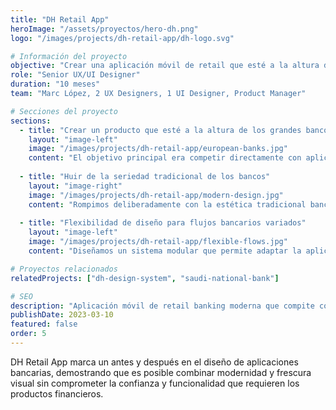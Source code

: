```yaml
---
title: "DH Retail App"
heroImage: "/assets/proyectos/hero-dh.png"
logo: "/images/projects/dh-retail-app/dh-logo.svg"

# Información del proyecto
objective: "Crear una aplicación móvil de retail que esté a la altura de los grandes bancos europeos, ofreciendo una experiencia bancaria moderna, intuitiva y segura para usuarios de diferentes perfiles demográficos."
role: "Senior UX/UI Designer"
duration: "10 meses"
team: "Marc López, 2 UX Designers, 1 UI Designer, Product Manager"

# Secciones del proyecto
sections:
  - title: "Crear un producto que esté a la altura de los grandes bancos europeos"
    layout: "image-left"
    image: "/images/projects/dh-retail-app/european-banks.jpg"
    content: "El objetivo principal era competir directamente con aplicaciones bancarias líderes como N26, Revolut, y ING. Analizamos exhaustivamente las mejores prácticas del mercado europeo, identificando patrones de interacción exitosos y estándares de usabilidad. Implementamos funcionalidades avanzadas como categorización automática de gastos, insights financieros inteligentes, y herramientas de ahorro automatizado. El resultado es una aplicación que no solo iguala sino que supera en varios aspectos a sus competidores europeos."
    
  - title: "Huir de la seriedad tradicional de los bancos"
    layout: "image-right"
    image: "/images/projects/dh-retail-app/modern-design.jpg"
    content: "Rompimos deliberadamente con la estética tradicional bancaria caracterizada por colores corporativos serios y interfaces rígidas. Desarrollamos una identidad visual fresca y moderna, con una paleta de colores vibrante pero profesional, tipografías amigables, y micro-interacciones que hacen la experiencia más humana y cercana. Incorporamos elementos de gamificación para objetivos de ahorro y logros financieros, manteniendo siempre la confianza y seguridad que requiere una aplicación financiera."
    
  - title: "Flexibilidad de diseño para flujos bancarios variados"
    layout: "image-left"
    image: "/images/projects/dh-retail-app/flexible-flows.jpg"
    content: "Diseñamos un sistema modular que permite adaptar la aplicación a diferentes productos bancarios y flujos operativos sin perder coherencia visual. Creamos componentes flexibles que se ajustan automáticamente a diferentes tipos de transacciones: transferencias nacionales e internacionales, pagos de servicios, inversiones, préstamos, y productos de ahorro. Cada flujo mantiene la misma lógica de interacción pero se adapta a las particularidades regulatorias y operativas específicas de cada producto financiero."

# Proyectos relacionados  
relatedProjects: ["dh-design-system", "saudi-national-bank"]

# SEO
description: "Aplicación móvil de retail banking moderna que compite con los grandes bancos europeos, rompiendo con la seriedad tradicional bancaria."
publishDate: 2023-03-10
featured: false
order: 5
---
```


DH Retail App marca un antes y después en el diseño de aplicaciones bancarias, demostrando que es posible combinar modernidad y frescura visual sin comprometer la confianza y funcionalidad que requieren los productos financieros.